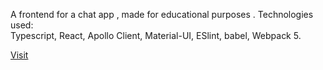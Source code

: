 A frontend for a chat app , made for educational purposes .
Technologies used:  
Typescript, React, Apollo Client, Material-UI, ESlint, babel, Webpack 5.

[Visit](https://gql-subscription-chat.herokuapp.com/)
